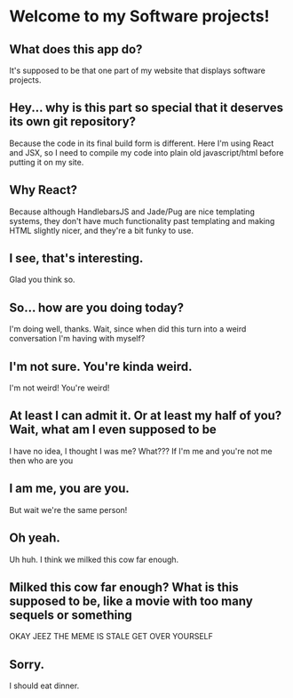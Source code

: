# Welcome to my Software projects! 
## What does this app do? 
It's supposed to be that one part of my website that displays software projects. 

## Hey... why is this part so special that it deserves its own git repository? 
Because the code in its final build form is different. 
Here I'm using React and JSX, so I need to compile my code into plain old javascript/html before putting it on my site. 

## Why React? 
Because although HandlebarsJS and Jade/Pug are nice templating systems, they don't have much functionality past templating and making HTML slightly nicer, and they're a bit funky to use. 

## I see, that's interesting. 
Glad you think so.

## So... how are you doing today? 
I'm doing well, thanks. Wait, since when did this turn into a weird conversation I'm having with myself? 

## I'm not sure. You're kinda weird. 
I'm not weird! You're weird! 

## At least I can admit it. Or at least my half of you? Wait, what am I even supposed to be
I have no idea, I thought I was me? What??? If I'm me and you're not me then who are you

## I am me, you are you. 
But wait we're the same person! 

## Oh yeah. 
Uh huh. I think we milked this cow far enough. 

## Milked this cow far enough? What is this supposed to be, like a movie with too many sequels or something
OKAY JEEZ THE MEME IS STALE GET OVER YOURSELF

## Sorry. 
I should eat dinner.
